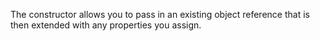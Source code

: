 ﻿The constructor allows you to pass in an existing object reference that is then extended with any properties you assign.